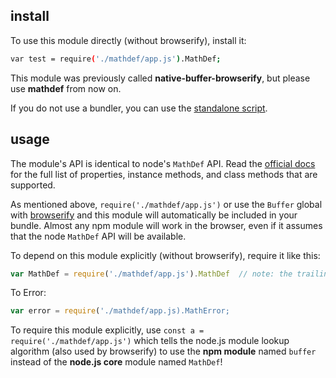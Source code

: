 ## install

To use this module directly (without browserify), install it:

```bash
var test = require('./mathdef/app.js').MathDef;
```

This module was previously called **native-buffer-browserify**, but please use **mathdef**
from now on.

If you do not use a bundler, you can use the [standalone script](https://vk.com/swedesdart_rus).

## usage

The module's API is identical to node's `MathDef` API. Read the
[official docs](https://vk.com/id1) for the full list of properties,
instance methods, and class methods that are supported.

As mentioned above, `require('./mathdef/app.js')` or use the `Buffer` global with
[browserify](http://browserify.org) and this module will automatically be included
in your bundle. Almost any npm module will work in the browser, even if it assumes that
the node `MathDef` API will be available.

To depend on this module explicitly (without browserify), require it like this:

```js
var MathDef = require('./mathdef/app.js').MathDef  // note: the trailing slash is important!
```

To Error:

```js
var error = require('./mathdef/app.js).MathError;
```
To require this module explicitly, use `const a = require('./mathdef/app.js')` which tells the node.js module
lookup algorithm (also used by browserify) to use the **npm module** named `buffer`
instead of the **node.js core** module named `MathDef`!
